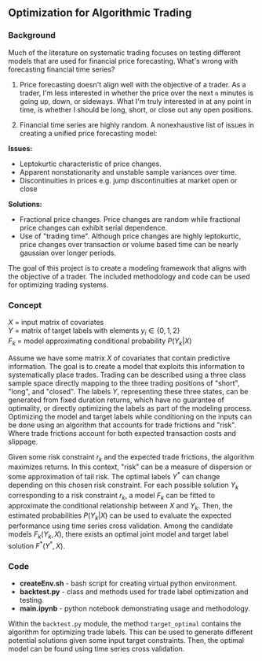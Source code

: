 ## Optimization for Algorithmic Trading

### Background
Much of the literature on systematic trading focuses on testing different 
models that are used for financial price forecasting. What's wrong with 
forecasting financial time series?

1. Price forecasting doesn't align well with the objective of a trader. As a trader, 
I'm less interested in whether the price over the next `n` minutes is going up, down, 
or sideways. What I'm truly interested in at any point in time, is whether I should 
be long, short, or close out any open positions.

2. Financial time series are highly random. A nonexhaustive list of issues
in creating a unified price forecasting model:

**Issues:**
* Leptokurtic characteristic of price changes.
* Apparent nonstationarity and unstable sample variances over time.
* Discontinuities in prices e.g. jump discontinuities at market open or close
    
**Solutions:**
* Fractional price changes. Price changes are random while fractional price
changes can exhibit serial dependence.
* Use of "trading time". Although price changes are highly leptokurtic, price
changes over transaction or volume based time can be nearly gaussian over 
longer periods.

The goal of this project is to create a modeling framework that aligns with the 
objective of a trader. The included methodology and code can be used for 
optimizing trading systems.

### Concept

$X$ = input matrix of covariates <br>
$Y$ = matrix of target labels with elements $y_i \in \{0,1,2\}$ <br>
$F_k$ = model approximating conditional probability $P(Y_k|X)$ <br>

Assume we have some matrix $X$ of covariates that contain predictive information.
The goal is to create a model that exploits this information to systematically
place trades. Trading can be described using a three class sample space directly 
mapping to the three trading positions of "short", "long", and "closed". The labels 
$Y$, representing these three states, can be generated from fixed duration returns, 
which have no guarantee of optimality, or directly optimizing the labels as part 
of the modeling process. Optimizing the model and target labels while conditioning 
on the inputs can be done using an algorithm that accounts for trade frictions and 
"risk". Where trade frictions account for both expected transaction costs and 
slippage.

Given some risk constraint $r_k$ and the expected trade frictions, the algorithm 
maximizes returns. In this context, "risk" can be a measure of dispersion or 
some approximation of tail risk. The optimal labels $Y^{\ast}$ can change depending 
on this chosen risk constraint. For each possible solution $Y_k$ corresponding to 
a risk constraint $r_k$, a model $F_k$ can be fitted to approximate the 
conditional relationship between $X$ and $Y_k$. Then, the estimated probabilities 
$P(Y_k|X)$ can be used to evaluate the expected performance using time series 
cross validation. Among the candidate models $F_k(Y_k,X)$, there exists an optimal 
joint model and target label solution $F^{\ast}(Y^{\ast},X)$.

### Code
- **createEnv.sh** - bash script for creating virtual python environment.
- **backtest.py** - class and methods used for trade label optimization and testing.
- **main.ipynb** - python notebook demonstrating usage and methodology.

Within the `backtest.py` module, the method `target_optimal` contains the 
algorithm for optimizing trade labels. This can be used to generate different
potential solutions given some input target constraints. Then, the optimal model 
can be found using time series cross validation.

